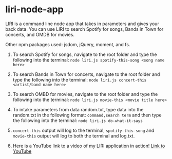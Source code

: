 # liri-node-app

LIRI is a command line node app that takes in parameters and gives your back data.  You can use LIRI to search Spotify for songs, Bands in Town for concerts, and OMDB for movies.

Other npm packages used: jsdom, jQuery, moment, and fs.

1. To search Spotify for songs, navigate to the root folder and type the following into the terminal:
        `node liri.js spotify-this-song <song name here>`

2. To search Bands in Town for concerts, navigate to the root folder and type the following into the terminal:
        `node liri.js concert-this <artist/band name here>`

3. To search OMBD for movies, navigate to the root folder and type the following into the terminal:
        `node liri.js movie-this <movie title here>`

4. To intake parameters from data random.txt, type data into the random.txt in the following format:
        `command,search term`
    and then type the following into the terminal:
        `node liri.js do-what-it-says`

5. `concert-this` output will log to the terminal, `spotify-this-song` and `movie-this` output will log to both the terminal and log.txt.

6. Here is a YouTube link to a video of my LIRI application in action! [Link to YouTube](https://youtu.be/PPNAZ0Ulxkk)